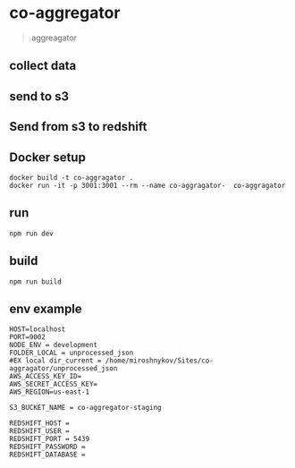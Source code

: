 # co-aggregator

> aggreagator
## collect data


## send to s3


## Send from s3 to redshift

## Docker setup
	docker build -t co-aggragator .
	docker run -it -p 3001:3001 --rm --name co-aggragator-  co-aggragator

## run
    npm run dev

## build
    npm run build

## env example
    HOST=localhost
    PORT=9002
    NODE_ENV = development
    FOLDER_LOCAL = unprocessed_json
    #EX local dir_current = /home/miroshnykov/Sites/co-aggragator/unprocessed_json
    AWS_ACCESS_KEY_ID=
    AWS_SECRET_ACCESS_KEY=
    AWS_REGION=us-east-1

    S3_BUCKET_NAME = co-aggregator-staging

    REDSHIFT_HOST = 
    REDSHIFT_USER = 
    REDSHIFT_PORT = 5439
    REDSHIFT_PASSWORD = 
    REDSHIFT_DATABASE = 
